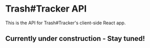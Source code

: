 # Trash#Tracker API

This is the API for Trash#Tracker's client-side React app.

## Currently under construction - Stay tuned!
